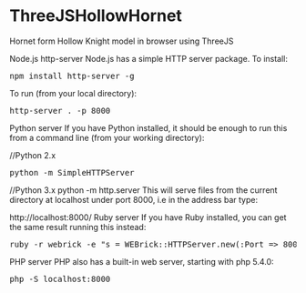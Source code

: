 # ThreeJSHollowHornet
Hornet form Hollow Knight model in browser using ThreeJS

Node.js http-server
Node.js has a simple HTTP server package. To install:

<pre>npm install http-server -g </pre>
To run (from your local directory):

<pre>http-server . -p 8000</pre>
Python server
If you have Python installed, it should be enough to run this from a command line (from your working directory):

//Python 2.x
<pre>python -m SimpleHTTPServer</pre>

//Python 3.x
python -m http.server
This will serve files from the current directory at localhost under port 8000, i.e in the address bar type:

http://localhost:8000/
Ruby server
If you have Ruby installed, you can get the same result running this instead:
<pre>
ruby -r webrick -e "s = WEBrick::HTTPServer.new(:Port => 8000, :DocumentRoot => Dir.pwd); trap('INT') { s.shutdown }; s.start"</pre>
PHP server
PHP also has a built-in web server, starting with php 5.4.0:
<pre>
php -S localhost:8000</pre>
